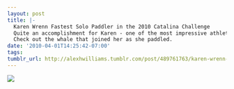 ```yaml
---
layout: post
title: |-
  Karen Wrenn Fastest Solo Paddler in the 2010 Catalina Challenge 
  Quite an accomplishment for Karen - one of the most impressive athletes I know.
  Check out the whale that joined her as she paddled.
date: '2010-04-01T14:25:42-07:00'
tags: 
tumblr_url: http://alexhwilliams.tumblr.com/post/489761763/karen-wrenn-fastest-solo-paddler-in-the-2010
---
```

<img src="http://www.tumblr.com/photo/1280/alexhwilliams/489761763/1/tumblr_l07viuAf221qz5a5a"/>
